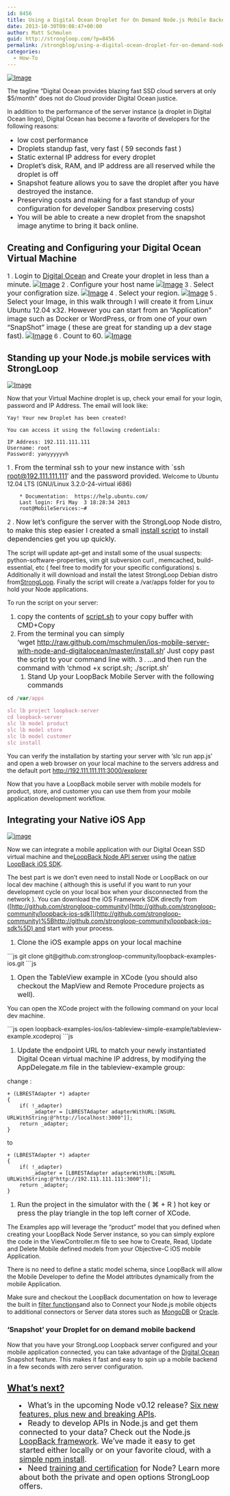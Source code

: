 ```yaml
---
id: 8456
title: Using a Digital Ocean Droplet for On Demand Node.js Mobile Backend
date: 2013-10-30T09:08:47+00:00
author: Matt Schmulen
guid: http://strongloop.com/?p=8456
permalink: /strongblog/using-a-digital-ocean-droplet-for-on-demand-node-js-mobile-backend/
categories:
  - How-To
---
```

<a href="https://github.com/mschmulen/ios-mobile-server-with-node-and-digitalocean/raw/master/screenshots/splash700x400.png?raw=true" target="_blank"><img alt="Image" src="https://github.com/mschmulen/ios-mobile-server-with-node-and-digitalocean/raw/master/screenshots/splash700x400.png?raw=true" /></a>

The tagline &#8220;Digital Ocean provides blazing fast SSD cloud servers at only $5/month&#8221; does not do Cloud provider Digital Ocean justice.

In addition to the performance of the server instance (a droplet in Digital Ocean lingo), Digital Ocean has become a favorite of developers for the following reasons:

  *  <span style="font-size: medium;">low cost performance</span>
  *  <span style="font-size: medium;">Droplets standup fast, very fast ( 59 seconds fast )</span>
  *  <span style="font-size: medium;">Static external IP address for every droplet</span>
  *  <span style="font-size: medium;">Droplet&#8217;s disk, RAM, and IP address are all reserved while the droplet is off</span>
  *  <span style="font-size: medium;">Snapshot feature allows you to save the droplet after you have destroyed the instance.</span>
  *  <span style="font-size: medium;">Preserving costs and making for a fast standup of your configuration for developer Sandbox preserving costs)</span>
  *  <span style="font-size: medium;">You will be able to create a new droplet from the snapshot image anytime to bring it back online.</span>

## <a href="https://github.com/mschmulen/ios-mobile-server-with-node-and-digitalocean#creating-and-configuring-your-digital-ocean-virtual-machine" name="creating-and-configuring-your-digital-ocean-virtual-machine"></a>Creating and Configuring your Digital Ocean Virtual Machine

  1 .  <span style="font-size: medium;">Login to <a href="https://www.digitalocean.com/?refcode=d58fefe584fa">Digital Ocean</a> and Create your droplet in less than a minute. <a href="https://github.com/mschmulen/ios-mobile-server-with-node-and-digitalocean/raw/master/screenshots/digitalOceanPostLogin.png?raw=true" target="_blank"><img alt="Image" src="https://github.com/mschmulen/ios-mobile-server-with-node-and-digitalocean/raw/master/screenshots/digitalOceanPostLogin.png?raw=true" /></a></span>
  2 .  <span style="font-size: medium;">Configure your host name <a href="https://github.com/mschmulen/ios-mobile-server-with-node-and-digitalocean/raw/master/screenshots/digitalOceanConfigHostName.png?raw=true" target="_blank"><img alt="Image" src="https://github.com/mschmulen/ios-mobile-server-with-node-and-digitalocean/raw/master/screenshots/digitalOceanConfigHostName.png?raw=true" /></a></span>
  3 .  <span style="font-size: medium;">Select your configration size. <a href="https://github.com/mschmulen/ios-mobile-server-with-node-and-digitalocean/raw/master/screenshots/digitalOceanConfigSize.png?raw=true" target="_blank"><img alt="Image" src="https://github.com/mschmulen/ios-mobile-server-with-node-and-digitalocean/raw/master/screenshots/digitalOceanConfigSize.png?raw=true" /></a></span>
  4 . <span style="font-size: medium;">Select your region. <a href="https://github.com/mschmulen/ios-mobile-server-with-node-and-digitalocean/raw/master/screenshots/digitalOceanConfigRegion.png?raw=true" target="_blank"><img alt="Image" src="https://github.com/mschmulen/ios-mobile-server-with-node-and-digitalocean/raw/master/screenshots/digitalOceanConfigRegion.png?raw=true" /></a></span>
  5 .  <span style="font-size: medium;">Select your Image, in this walk through I will create it from Linux Ubuntu 12.04 x32. However you can start from an &#8220;Application&#8221; image such as Docker or WordPress, or from one of your own &#8220;SnapShot&#8221; image ( these are great for standing up a dev stage fast). <a href="https://github.com/mschmulen/ios-mobile-server-with-node-and-digitalocean/raw/master/screenshots/digitalOceanConfigImage.png?raw=true" target="_blank"><img alt="Image" src="https://github.com/mschmulen/ios-mobile-server-with-node-and-digitalocean/raw/master/screenshots/digitalOceanConfigImage.png?raw=true" /></a></span>
  6 .  <span style="font-size: medium;">Count to 60. <a href="https://github.com/mschmulen/ios-mobile-server-with-node-and-digitalocean/raw/master/screenshots/digitalOceanCreating.png?raw=true" target="_blank"><img alt="Image" src="https://github.com/mschmulen/ios-mobile-server-with-node-and-digitalocean/raw/master/screenshots/digitalOceanCreating.png?raw=true" /></a></span>

## <a href="https://github.com/mschmulen/ios-mobile-server-with-node-and-digitalocean#standing-up-your-nodejs-mobile-services-with-strongloop" name="standing-up-your-nodejs-mobile-services-with-strongloop"></a>Standing up your Node.js mobile services with StrongLoop

<a href="https://github.com/mschmulen/ios-mobile-server-with-node-and-digitalocean/raw/master/screenshots//digitalOceanActive.png?raw=true" target="_blank"><img alt="Image" src="https://github.com/mschmulen/ios-mobile-server-with-node-and-digitalocean/raw/master/screenshots//digitalOceanActive.png?raw=true" /></a>

Now that your Virtual Machine droplet is up, check your email for your login, password and IP Address. The email will look like:

    Yay! Your new Droplet has been created!
    
    You can access it using the following credentials:
    
    IP Address: 192.111.111.111
    Username: root
    Password: yanyyyyyvh
    

  1 . <span style="font-size: medium;"><span style="font-size: medium;"> From the terminal ssh to your new instance with `ssh root@192.111.111.111&#8242; and the password provided.</span></span> 
        Welcome to Ubuntu 12.04 LTS (GNU/Linux 3.2.0-24-virtual i686)
        
        * Documentation:  https://help.ubuntu.com/
        Last login: Fri May  3 18:28:34 2013
        root@MobileServices:~#
        

  2 .  <span style="font-size: medium;">Now let&#8217;s configure the server with the StrongLoop Node distro, to make this step easier I created a small <a href="https://github.com/mschmulen/ios-mobile-server-with-node-and-digitalocean/blob/master/install.sh">install script</a> to install dependencies get you up quickly.</span>

The script will update apt-get and install some of the usual suspects: python-software-properties, vim git subversion curl , memcached, build-essential, etc ( feel free to modify for your specific configurations) s. Additionally it will download and install the latest StrongLoop Debian distro from[StrongLoop](https://github.com/mschmulen/ios-mobile-server-with-node-and-digitalocean/blob/master/StrongLoop.com). Finally the script will create a /var/apps folder for you to hold your Node applications.

To run the script on your server:

  1.  <span style="font-size: medium;">copy the contents of <a href="https://github.com/mschmulen/ios-mobile-server-with-node-and-digitalocean/blob/master/install.sh">script.sh</a> to your copy buffer with CMD+Copy</span>
  2.  <span style="font-size: medium;">From the terminal you can simply &#8216;wget <a href="http://raw.github.com/mschmulen/ios-mobile-server-with-node-and-digitalocean/master/install.sh">http://raw.github.com/mschmulen/ios-mobile-server-with-node-and-digitalocean/master/install.sh</a>&#8216; Just copy past the script to your command line with.</span>
  3 . <span style="font-size: medium;"><span style="font-size: medium;"> &#8230;and then run the command with &#8216;chmod +x script.sh; ./script.sh&#8217;</span></span> 
      1.  <span style="font-size: medium;">Stand Up your LoopBack Mobile Server with the following commands</span>

  ```js
cd /var/apps

slc lb project loopback-server
cd loopback-server
slc lb model product
slc lb model store
slc lb model customer
slc install
```

You can verify the installation by starting your server with &#8216;slc run app.js&#8217; and open a web browser on your local machine to the servers address and the default port <http://192.111.111.111:3000/explorer>

Now that you have a LoopBack mobile server with mobile models for product, store, and customer you can use them from your mobile application development workflow.

## <a href="https://github.com/mschmulen/ios-mobile-server-with-node-and-digitalocean#integrating-your-native-ios-app" name="integrating-your-native-ios-app"></a>Integrating your Native iOS App

<a href="https://raw.github.com/strongloop-community/loopback-examples-ios/master/screenshots/sample-examples-ios-all.png" target="_blank"><img alt="image" src="https://raw.github.com/strongloop-community/loopback-examples-ios/master/screenshots/sample-examples-ios-all.png" /></a>

Now we can integrate a mobile application with our Digital Ocean SSD virtual machine and the[LoopBack Node API server](http://docs.strongloop.com/loopback/) using the [native LoopBack iOS SDK](http://docs.strongloop.com/loopback/#ios-api).

The best part is we don&#8217;t even need to install Node or LoopBack on our local dev machine ( although this is useful if you want to run your development cycle on your local box when your disconnected from the network ). You can download the iOS Framework SDK directly from ([http://github.com/strongloop-community)[http://github.com/strongloop-community/loopback-ios-sdk]](http://github.com/strongloop-community)%5Bhttp://github.com/strongloop-community/loopback-ios-sdk%5D) and start with your process.

  1.  <span style="font-size: medium;">Clone the iOS example apps on your local machine</span>

<div>
  ```js
git clone git@github.com:strongloop-community/loopback-examples-ios.git
```js
</div>

  1.  <span style="font-size: medium;">Open the TableView example in XCode (you should also checkout the MapView and Remote Procedure projects as well).</span>

You can open the XCode project with the following command on your local dev machine.

<div>
  ```js
open loopback-examples-ios/ios-tableview-simple-example/tableview-example.xcodeproj
```js
</div>

  1.  <span style="font-size: medium;">Update the endpoint URL to match your newly instantiated Digital Ocean virtual machine IP address, by modifying the AppDelegate.m file in the tableview-example group:</span>

change :

    + (LBRESTAdapter *) adapter
    {
        if( !_adapter)
            _adapter = [LBRESTAdapter adapterWithURL:[NSURL URLWithString:@"http://localhost:3000"]];
        return _adapter;
    }
    

to

    + (LBRESTAdapter *) adapter
    {
        if( !_adapter)
            _adapter = [LBRESTAdapter adapterWithURL:[NSURL URLWithString:@"http://192.111.111.111:3000"]];
        return _adapter;
    }
    

  1.  <span style="font-size: medium;">Run the project in the simulator with the ( ⌘ + R ) hot key or press the play triangle in the top left corner of XCode.</span>

The Examples app will leverage the &#8220;product&#8221; model that you defined when creating your LoopBack Node Server instance, so you can simply explore the code in the ViewController.m file to see how to Create, Read, Update and Delete Mobile defined models from your Objective-C iOS mobile Application.

There is no need to define a static model schema, since LoopBack will allow the Mobile Developer to define the Model attributes dynamically from the mobile Application.

Make sure and checkout the LoopBack documentation on how to leverage the built in [filter functions](http://docs.strongloop.com/loopback/#find-with-a-filter)and also to Connect your Node.js mobile objects to additional connectors or Server data stores such as [MongoDB](http://docs.strongloop.com/loopback/#working-with-data-sources-and-connectors) or [Oracle](http://docs.strongloop.com/loopback/#working-with-data-sources-and-connectors).

### <a href="https://github.com/mschmulen/ios-mobile-server-with-node-and-digitalocean#snapshot-your-droplet-for-on-demand-mobile-backend" name="snapshot-your-droplet-for-on-demand-mobile-backend"></a>&#8216;Snapshot&#8217; your Droplet for on demand mobile backend

Now that you have your StrongLoop Loopback server configured and your mobile application connected, you can take advantage of the <a href="https://www.digitalocean.com/?refcode=d58fefe584fa" target="_blank">Digital Ocean</a> Snapshot feature. This makes it fast and easy to spin up a mobile backend in a few seconds with zero server configuration.

## **[What’s next?](http://strongloop.com/get-started/)**

<li style="margin-left: 2em;">
  <span style="font-size: 18px;">What’s in the upcoming Node v0.12 release? <a href="http://strongloop.com/node-js/whats-new-in-node-js-v0-12/">Six new features, plus new and breaking APIs</a>.</span>
</li>
<li style="margin-left: 2em;">
  <span style="font-size: 18px;">Ready to develop APIs in Node.js and get them connected to your data? Check out the Node.js <a href="http://loopback.io/">LoopBack framework</a>. We’ve made it easy to get started either locally or on your favorite cloud, with a <a href="http://strongloop.com/get-started/">simple npm install</a>.</span>
</li>
<li style="margin-left: 2em;">
  <span style="font-size: 18px;">Need <a href="http://strongloop.com/node-js-support/expertise/">training and certification</a> for Node? Learn more about both the private and open options StrongLoop offers.</span>
</li>